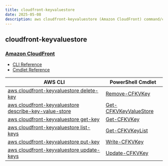 ```yaml
---
title: cloudfront-keyvaluestore
date: 2025-05-08
description: aws cloudfront-keyvaluestore (Amazon CloudFront) command/cmdlet list.
---
```


## cloudfront-keyvaluestore

### [Amazon CloudFront](https://aws.amazon.com/cloudfront/)

* [CLI Reference](https://awscli.amazonaws.com/v2/documentation/api/latest/reference/cloudfront-keyvaluestore/index.html)
* [Cmdlet Reference](https://docs.aws.amazon.com/powershell/latest/reference/items/CloudFrontKeyValueStore_cmdlets.html)

|AWS CLI|PowerShell Cmdlet|
|----|----|
|[aws cloudfront-keyvaluestore delete-key](https://awscli.amazonaws.com/v2/documentation/api/latest/reference/cloudfront-keyvaluestore/delete-key.html)|[Remove-CFKVKey](https://docs.aws.amazon.com/powershell/latest/reference/items/Remove-CFKVKey.html)|
|[aws cloudfront-keyvaluestore describe-key-value-store](https://awscli.amazonaws.com/v2/documentation/api/latest/reference/cloudfront-keyvaluestore/describe-key-value-store.html)|[Get-CFKVKeyValueStore](https://docs.aws.amazon.com/powershell/latest/reference/items/Get-CFKVKeyValueStore.html)|
|[aws cloudfront-keyvaluestore get-key](https://awscli.amazonaws.com/v2/documentation/api/latest/reference/cloudfront-keyvaluestore/get-key.html)|[Get-CFKVKey](https://docs.aws.amazon.com/powershell/latest/reference/items/Get-CFKVKey.html)|
|[aws cloudfront-keyvaluestore list-keys](https://awscli.amazonaws.com/v2/documentation/api/latest/reference/cloudfront-keyvaluestore/list-keys.html)|[Get-CFKVKeyList](https://docs.aws.amazon.com/powershell/latest/reference/items/Get-CFKVKeyList.html)|
|[aws cloudfront-keyvaluestore put-key](https://awscli.amazonaws.com/v2/documentation/api/latest/reference/cloudfront-keyvaluestore/put-key.html)|[Write-CFKVKey](https://docs.aws.amazon.com/powershell/latest/reference/items/Write-CFKVKey.html)|
|[aws cloudfront-keyvaluestore update-keys](https://awscli.amazonaws.com/v2/documentation/api/latest/reference/cloudfront-keyvaluestore/update-keys.html)|[Update-CFKVKey](https://docs.aws.amazon.com/powershell/latest/reference/items/Update-CFKVKey.html)|

